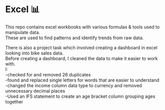 # Excel 📊

This repo contains excel workbooks with various formulas & tools used to manipulate data.<br>
These are used to find patterns and identify trends from raw data.<br>

There is also a project task which involved creating a dashboard in excel looking into bike sales data.<br>
Before creating a dashboard, I cleaned the data to make it easier to work with.<br> 
I:<br>
-checked for and removed 26 duplicates<br>
-found and replaced single letters for words that are easier to understand<br>
-changed the income column data type to currency and removed unnecessary decimal places<br>
-Used an IFS statement to create an age bracket column grouping ages together<br>
